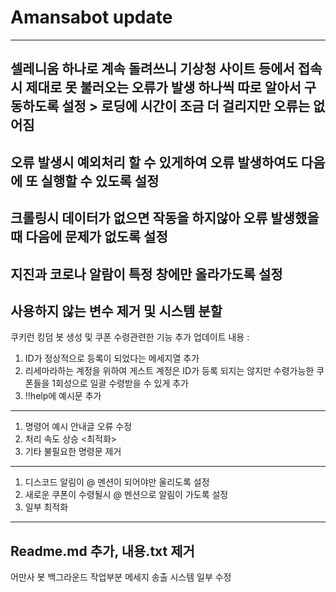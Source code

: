 # Amansabot update
-----
셀레니움 하나로 계속 돌려쓰니 기상청 사이트 등에서 접속시 제대로 못 불러오는 오류가 발생
하나씩 따로 알아서 구동하도록 설정 > 로딩에 시간이 조금 더 걸리지만 오류는 없어짐
-----
오류 발생시 예외처리 할 수 있게하여 오류 발생하여도 다음에 또 실행할 수 있도록 설정
-----
크롤링시 데이터가 없으면 작동을 하지않아 오류 발생했을때 다음에 문제가 없도록 설정
-----
지진과 코로나 알람이 특정 창에만 올라가도록 설정
-----
사용하지 않는 변수 제거 및 시스템 분할
-----
쿠키런 킹덤 봇 생성 및 쿠폰 수령관련한 기능 추가
업데이트 내용 :
1. ID가 정상적으로 등록이 되었다는 메세지열 추가
2. 리세마라하는 계정을 위하여 게스트 계정은 ID가 등록 되지는 않지만 수령가능한 쿠폰들을 1회성으로 일괄 수령받을 수 있게 추가
3. !!help에 예시문 추가
-----
1. 명령어 예시 안내글 오류 수정
2. 처리 속도 상승 <최적화>
3. 기타 불필요한 명령문 제거
-----
1. 디스코드 알림이 @ 멘션이 되어야만 울리도록 설정
2. 새로운 쿠폰이 수령될시 @ 멘션으로 알림이 가도록 설정
3. 일부 최적화
-----
Readme.md 추가, 내용.txt 제거
-----
어만사 봇 백그라운드 작업부분 메세지 송출 시스템 일부 수정
